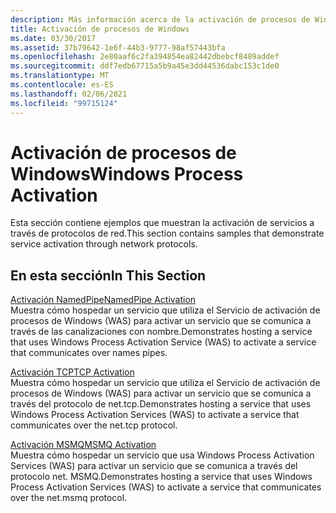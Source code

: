 ```yaml
---
description: Más información acerca de la activación de procesos de Windows
title: Activación de procesos de Windows
ms.date: 03/30/2017
ms.assetid: 37b79642-1e6f-44b3-9777-98af57443bfa
ms.openlocfilehash: 2e80aaf6c2fa394854ea82442dbebcf8489addef
ms.sourcegitcommit: ddf7edb67715a5b9a45e3dd44536dabc153c1de0
ms.translationtype: MT
ms.contentlocale: es-ES
ms.lasthandoff: 02/06/2021
ms.locfileid: "99715124"
---
```

# <a name="windows-process-activation"></a><span data-ttu-id="d8516-103">Activación de procesos de Windows</span><span class="sxs-lookup"><span data-stu-id="d8516-103">Windows Process Activation</span></span>

<span data-ttu-id="d8516-104">Esta sección contiene ejemplos que muestran la activación de servicios a través de protocolos de red.</span><span class="sxs-lookup"><span data-stu-id="d8516-104">This section contains samples that demonstrate service activation through network protocols.</span></span>  
  
## <a name="in-this-section"></a><span data-ttu-id="d8516-105">En esta sección</span><span class="sxs-lookup"><span data-stu-id="d8516-105">In This Section</span></span>  

 [<span data-ttu-id="d8516-106">Activación NamedPipe</span><span class="sxs-lookup"><span data-stu-id="d8516-106">NamedPipe Activation</span></span>](namedpipe-activation.md)  
 <span data-ttu-id="d8516-107">Muestra cómo hospedar un servicio que utiliza el Servicio de activación de procesos de Windows (WAS) para activar un servicio que se comunica a través de las canalizaciones con nombre.</span><span class="sxs-lookup"><span data-stu-id="d8516-107">Demonstrates hosting a service that uses Windows Process Activation Service (WAS) to activate a service that communicates over names pipes.</span></span>  
  
 [<span data-ttu-id="d8516-108">Activación TCP</span><span class="sxs-lookup"><span data-stu-id="d8516-108">TCP Activation</span></span>](tcp-activation.md)  
 <span data-ttu-id="d8516-109">Muestra cómo hospedar un servicio que utiliza el Servicio de activación de procesos de Windows (WAS) para activar un servicio que se comunica a través del protocolo de net.tcp.</span><span class="sxs-lookup"><span data-stu-id="d8516-109">Demonstrates hosting a service that uses Windows Process Activation Services (WAS) to activate a service that communicates over the net.tcp protocol.</span></span>

 [<span data-ttu-id="d8516-110">Activación MSMQ</span><span class="sxs-lookup"><span data-stu-id="d8516-110">MSMQ Activation</span></span>](msmq-activation.md)  
 <span data-ttu-id="d8516-111">Muestra cómo hospedar un servicio que usa Windows Process Activation Services (WAS) para activar un servicio que se comunica a través del protocolo net. MSMQ.</span><span class="sxs-lookup"><span data-stu-id="d8516-111">Demonstrates hosting a service that uses Windows Process Activation Services (WAS) to activate a service that communicates over the net.msmq protocol.</span></span>
